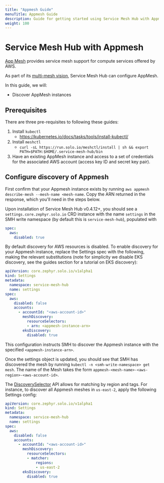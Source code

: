 ```yaml
---
title: "Appmesh Guide"
menuTitle: Appmesh Guide
description: Guide for getting started using Service Mesh Hub with Appmesh.
weight: 100
---
```


# Service Mesh Hub with Appmesh

[App Mesh](https://aws.amazon.com/app-mesh/) provides service mesh support for compute services offered by AWS.

As part of its [multi-mesh vision](https://www.solo.io/blog/delivering-on-the-vision-of-multi-mesh/), 
Service Mesh Hub can configure AppMesh.

In this guide, we will:
* Discover AppMesh instances 

## Prerequisites

There are three pre-requisites to following these guides:

1. Install `kubectl`
    - https://kubernetes.io/docs/tasks/tools/install-kubectl/
2. Install `meshctl`
    - `curl -sL https://run.solo.io/meshctl/install | sh && export PATH=$PATH:$HOME/.service-mesh-hub/bin`
3. Have an existing AppMesh instance and access to a set of credentials for the associated AWS account (access key ID and secret key pair).

## Configure discovery of Appmesh

First confirm that your Appmesh instance exists by running `aws appmesh describe-mesh --mesh-name <mesh-name`. Copy the ARN returned in the response, which you'll need in the steps below.

Upon installation of Service Mesh Hub v0.4.12+, you should see a `settings.core.zephyr.solo.io` CRD instance with the name 
`settings` in the SMH write namespace (by default this is `service-mesh-hub`), populated with

```yaml
spec:
  aws:
    disabled: true
```

By default discovery for AWS resources is disabled. To enable discovery for your Appmesh instance, replace the Settings spec with the following,
making the relevant substitutions (note for simplicity we disable EKS discovery, see the guides section for a tutorial on EKS discovery):

```yaml
apiVersion: core.zephyr.solo.io/v1alpha1
kind: Settings
metadata:
  namespace: service-mesh-hub
  name: settings
spec:
  aws:
    disabled: false
    accounts:
      - accountId: "<aws-account-id>"
        meshDiscovery:
          resourceSelectors:
          - arn: <appmesh-instance-arn>
        eksDiscovery:
          disabled: true
```

This configuration instructs SMH to discover the Appmesh instance with the specified `<appmesh-instance-arn>`.

Once the settings object is updated, you should see that SMH has discovered the mesh by running `kubectl -n <smh-write-namespace> get mesh`.
The name of the Mesh takes the form `appmesh-<mesh-name>-<aws-region>-<aws-account-id>`.

The [DiscoverySelector](https://docs.solo.io/service-mesh-hub/latest/reference/api/settings/#core.zephyr.solo.io.SettingsSpec.AwsAccount.ResourceSelector.Matcher) API
allows for matching by region and tags. For instance, to discover all Appmesh meshes in `us-east-2`, apply the following Settings config:

```yaml
apiVersion: core.zephyr.solo.io/v1alpha1
kind: Settings
metadata:
  namespace: service-mesh-hub
  name: settings
spec:
  aws:
    disabled: false
    accounts:
      - accountId: "<aws-account-id>"
        meshDiscovery:
          resourceSelectors:
          - matcher:
              regions:
              - us-east-2
        eksDiscovery:
          disabled: true
```
